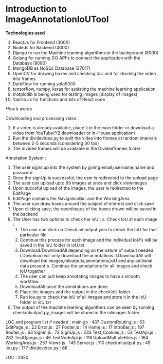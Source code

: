 # Introduction to ImageAnnotationIoUTool

**Technologies used**
1. ReactJs for Frontend (3000)
2. NodeJs for Backend (4000)
3. Django to run the Machine learning algorithms in the background (8000)
4. Golang for running GO API's to connect the application with the Database (8080)
5. MongoDB as NoSQL Database (27017)
6. OpenCV for drawing boxes and checking IoU and for dividing the video into frames
7. DarkFlow for running yolo9000
8. tensorflow, numpy, keras for assisting the machine learning application
9. matplotlib is being used for testing images (display of images)
10. Vanilla Js for functions and bits of React code

*How it works*

Downloading and processing video :
1. If a video is already available, place it in the main folder or download a video from YouTube(Y2 downloader or In-House application)
2. Run the dividevideo.py to split the video into frames at random intervals between 2-5 seconds (considering 30 fps)
3. The divided frames will be available in the Dividedframes folder

Annotation System :
1. The user signs up into the system by giving email,username,name and password
2. Once the signUp is successful, the user is redirected to the upload page
3. The user can upload upto 99 images at once and click viewimages
4. Upon succeful upload of the images, the user is redirected to the EditPage
5. EditPage contains the NavigationBar and the WorkingArea
6. The user can draw boxes around the subject of interest and click save
7. Upon clicking save, the coordinates of the boxes drawn will be saved in the backend
8. The User has two options to check the IoU :
  a. Check IoU at each image :
    1. The user can click on Check ml output yolo to check the IoU for that particular file
    2. Continue this process for each image and the individual IoU's will be saved in the IoU folder in IoU.txt
    3. Download/DownloadAll depending on the nature of output needed
      I.Download will only download the annotations
      II.DownloadAll will download the images,mloutputs,annotations,IoU and any aditional data present
  b. Continue the annotations for all images and check IoU together
    1. The user can just keep annotating images to have a smooth workflow
    2. DownloadAll once the annotations are done
    3. Place the images and the output in the checkIoU folder
    4. Run iou.py to check the IoU of all images and store it in the IoU folder in IoU.txt
9. The output of the machine learning algorithms can be seen by running checkmloutput.py, images will be stored in the mlimages folder

LOC and program list if needed :
main.go : 437
CustomRouting.js : 53
EditPage.js : 23
Error.js : 27
Footer.js : 14
Home.js : 17
IntroBar.js : 197
Routes.js : 63
Signin.js : 73
SignUp.js : 233
Test_Cookies.js : 53
TestApi.js : 282
TestDjango.js : 46
TestNodeApi.js : 116
UploadMultipleFiles.js : 164
WorkingArea.js : 257
Views.js : 145
Server.js : 110
checkmloutput.py : 45
iou.py : 177
dividevideo.py : 68

LOC : 2620  
